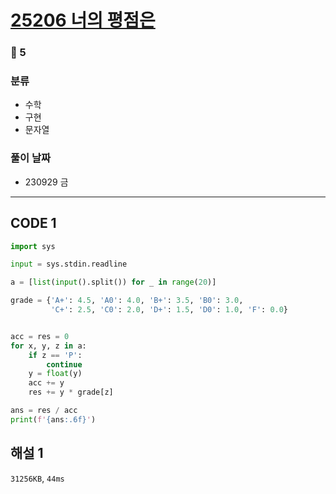 # [25206 너의 평점은](https://www.acmicpc.net/problem/25206)

### 🥈 5

### 분류

- 수학
- 구현
- 문자열

### 풀이 날짜

- 230929 금

---

## CODE 1

```python
import sys

input = sys.stdin.readline

a = [list(input().split()) for _ in range(20)]

grade = {'A+': 4.5, 'A0': 4.0, 'B+': 3.5, 'B0': 3.0,
         'C+': 2.5, 'C0': 2.0, 'D+': 1.5, 'D0': 1.0, 'F': 0.0}


acc = res = 0
for x, y, z in a:
    if z == 'P':
        continue
    y = float(y)
    acc += y
    res += y * grade[z]

ans = res / acc
print(f'{ans:.6f}')
```

## 해설 1

`31256KB`, `44ms`
